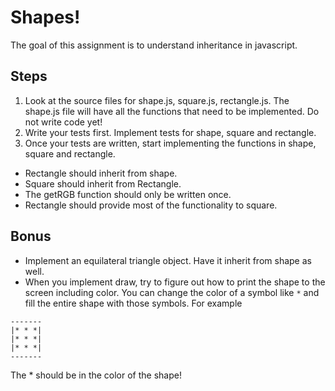 # Shapes!

The goal of this assignment is to understand inheritance in javascript.

## Steps

1. Look at the source files for shape.js, square.js, rectangle.js. The shape.js file will have all the functions that need to be implemented. Do not write code yet!
2. Write your tests first.  Implement tests for shape, square and rectangle.
3. Once your tests are written, start implementing the functions in shape, square and rectangle.
  * Rectangle should inherit from shape.
  * Square should inherit from Rectangle.
  * The getRGB function should only be written once.
  * Rectangle should provide most of the functionality to square.

## Bonus

* Implement an equilateral triangle object. Have it inherit from shape as well.
* When you implement draw, try to figure out how to print the shape to the screen including color.  You can change the color of a symbol like ```*``` and fill the entire shape with those symbols.  For example

```
-------
|* * *|
|* * *|
|* * *|
-------
```
The * should be in the color of the shape!
